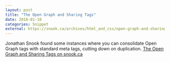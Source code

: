 ```yaml
---
layout: post
title: "The Open Graph and Sharing Tags"
date: 2018-01-10
categories: Snippet
external: https://snook.ca/archives/html_and_css/open-graph-and-sharing-tags
---
```

Jonathan Snook found some instances where you can consolidate Open Graph tags with standard meta tags, cutting down on duplication. [The Open Graph and Sharing Tags on snook.ca](https://snook.ca/archives/html_and_css/open-graph-and-sharing-tags)
